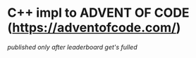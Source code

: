 # C++ impl to ADVENT OF CODE (https://adventofcode.com/)

_published only after leaderboard get's fulled_


